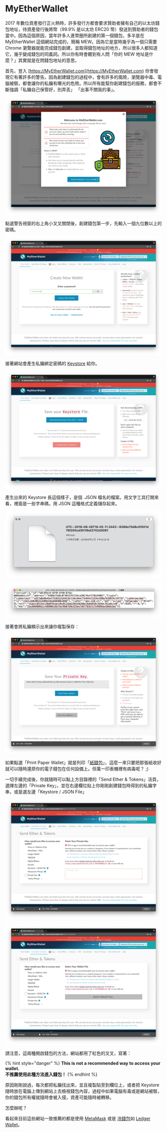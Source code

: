 # MyEtherWallet

2017 年數位資產發行正火熱時，許多發行方都會要求贊助者擁有自己的以太坊錢包地址，待資產發行後將幣（99.9% 是以太坊 ERC20 幣）發送到贊助者的錢包當中。因為這個原因，當年許多人進幣圈所創建的第一個錢包，多半是在 MyEtherWallet 這個網站完成的，簡稱 MEW。因為它是當時幾乎為一個只需要 Chrome 瀏覽器就能完成錢包創建，並取得錢包地址的地方，所以很多人都知道它，幾乎變成錢包的同義詞。所以你有時會聽到有人問「你的 MEW 地址是什麼？」其實就是在問錢包地址的意思。

首先，登入 [https://MyEtherWallet.com](https://MyEtherWallet.com) 你會發現它有著許多的警告。因為創建錢包的過程中，會有許多的風險，瀏覽器中毒、電腦被駭，都會讓你的私鑰有曝光的危險。所以所有能幫你創建錢包的服務，都會不斷強調「私鑰自己保管好，別弄丟」 「出事不關我的事」。

![](../../../.gitbook/assets/ying-mu-kuai-zhao-20180827-shang-wu-12.01.37.png)

點選警告視窗的右上角小叉叉關閉後，創建錢包第一步，先輸入一個九位數以上的密碼。

![](../../../.gitbook/assets/ying-mu-kuai-zhao-20180827-shang-wu-12.02.10.png)

接著網站會產生私鑰綁定密碼的 [Keystore](../../si/keystore.md) 給你。

![](../../../.gitbook/assets/ying-mu-kuai-zhao-20180827-shang-wu-12.02.15.png)

產生出來的 Keystore 長這個樣子，是個 .JSON 檔名的檔案。用文字工具打開來看，裡面是一些字串碼，用 JSON 這種格式定義儲存起來。

![Keystore &#x901A;&#x5E38;&#x6A94;&#x540D;&#x524D;&#x9762;&#x6703;&#x662F;&#x65E5;&#x671F;&#x6642;&#x9593;&#xFF0C;&#x7136;&#x5F8C;&#x5F8C;&#x9762;&#x63A5;&#x8457;&#x4E00;&#x500B;&#x9577;&#x5B57;&#x4E32;](../../../.gitbook/assets/ying-mu-kuai-zhao-20180827-shang-wu-12.06.34.png)

![&#x6253;&#x958B;&#x4F86;&#x88E1;&#x9762;&#x662F;&#x9700;&#x591A;&#x7B26;&#x865F;&#x5305;&#x593E;&#x7684;&#x6578;&#x5B57;&#x548C;&#x82F1;&#x6587;](../../../.gitbook/assets/ying-mu-kuai-zhao-20180827-shang-wu-12.07.23.png)

接著會將私鑰顯示出來讓你複製保存：

![](../../../.gitbook/assets/ying-mu-kuai-zhao-20180827-shang-wu-12.02.25.png)

如果點選「Print Paper Wallet」就是列印「[紙錢包](../../../bao-1.md)」，這麼一來只要把那張紙收好就可以隨時還原你的電子錢包在任何設備上。但萬一印表機裡有病毒呢？ ;\) 

一切手續完成後，你就隨時可以點上方目錄裡的「Send Ether & Tokens」活頁，選擇左邊的「Private Key」，並在右邊欄位貼上你剛剛創建錢包時得到的私鑰字串，或是選左邊「Keystore / JSON File」

![](../../../.gitbook/assets/ying-mu-kuai-zhao-20180827-shang-wu-12.15.45.png)

![](../../../.gitbook/assets/ying-mu-kuai-zhao-20180827-shang-wu-12.15.47.png)

請注意，這兩種開啟錢包的方法，網站都用了紅色的叉叉，寫著：

{% hint style="danger" %}
**This is not a recommended way to access your wallet.   
不推薦使用此種方法進入錢包！**
{% endhint %}

原因剛剛說過，每次都把私鑰找出來，並且複製貼至到欄位上，或者把 Keystore 隨時放在電腦上傳到網站上去檢視錢包內容，過程中如果電腦有毒或是網站被駭，你的錢包所有權就隨時會被入侵，資產可能隨時被轉移。

怎麼辦呢？

看起來目前這些網站一致推薦的都是使用 [MetaMask](../../../untitled/metamask.md) 或是 [冷錢包](../../../cold-wallet/)如 [Ledger Wallet](../../../cold-wallet/ledger-nano.md)。

  



